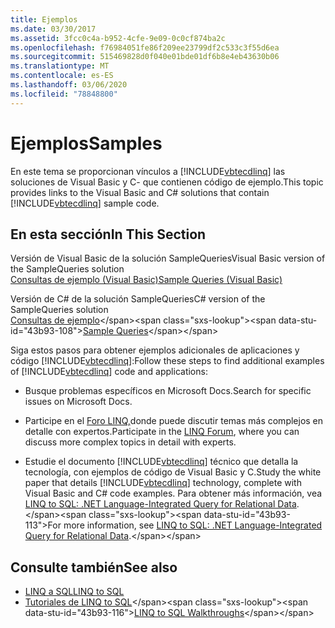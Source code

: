 ```yaml
---
title: Ejemplos
ms.date: 03/30/2017
ms.assetid: 3fcc0c4a-b952-4cfe-9e09-0c0cf874ba2c
ms.openlocfilehash: f76984051fe86f209ee23799df2c533c3f55d6ea
ms.sourcegitcommit: 515469828d0f040e01bde01df6b8e4eb43630b06
ms.translationtype: MT
ms.contentlocale: es-ES
ms.lasthandoff: 03/06/2020
ms.locfileid: "78848800"
---
```

# <a name="samples"></a><span data-ttu-id="43b93-102">Ejemplos</span><span class="sxs-lookup"><span data-stu-id="43b93-102">Samples</span></span>
<span data-ttu-id="43b93-103">En este tema se proporcionan vínculos a [!INCLUDE[vbtecdlinq](../../../../../../includes/vbtecdlinq-md.md)] las soluciones de Visual Basic y C- que contienen código de ejemplo.</span><span class="sxs-lookup"><span data-stu-id="43b93-103">This topic provides links to the Visual Basic and C# solutions that contain [!INCLUDE[vbtecdlinq](../../../../../../includes/vbtecdlinq-md.md)] sample code.</span></span>  
  
## <a name="in-this-section"></a><span data-ttu-id="43b93-104">En esta sección</span><span class="sxs-lookup"><span data-stu-id="43b93-104">In This Section</span></span>  
 <span data-ttu-id="43b93-105">Versión de Visual Basic de la solución SampleQueries</span><span class="sxs-lookup"><span data-stu-id="43b93-105">Visual Basic version of the SampleQueries solution</span></span>  
 [<span data-ttu-id="43b93-106">Consultas de ejemplo (Visual Basic)</span><span class="sxs-lookup"><span data-stu-id="43b93-106">Sample Queries (Visual Basic)</span></span>](../../../../../visual-basic/programming-guide/language-features/linq/introduction-to-linq.md)  
  
 <span data-ttu-id="43b93-107">Versión de C# de la solución SampleQueries</span><span class="sxs-lookup"><span data-stu-id="43b93-107">C# version of the SampleQueries solution</span></span>  
 <span data-ttu-id="43b93-108">[Consultas de ejemplo](https://docs.microsoft.com/previous-versions/visualstudio/visual-studio-2008/bb397972(v=vs.90))</span><span class="sxs-lookup"><span data-stu-id="43b93-108">[Sample Queries](https://docs.microsoft.com/previous-versions/visualstudio/visual-studio-2008/bb397972(v=vs.90))</span></span>  
  
 <span data-ttu-id="43b93-109">Siga estos pasos para obtener ejemplos adicionales de aplicaciones y código [!INCLUDE[vbtecdlinq](../../../../../../includes/vbtecdlinq-md.md)]:</span><span class="sxs-lookup"><span data-stu-id="43b93-109">Follow these steps to find additional examples of [!INCLUDE[vbtecdlinq](../../../../../../includes/vbtecdlinq-md.md)] code and applications:</span></span>  
  
- <span data-ttu-id="43b93-110">Busque problemas específicos en Microsoft Docs.</span><span class="sxs-lookup"><span data-stu-id="43b93-110">Search for specific issues on Microsoft Docs.</span></span>  
  
- <span data-ttu-id="43b93-111">Participe en el [Foro LINQ,](https://social.msdn.microsoft.com/forums/en-us/home?forum=linqtosql)donde puede discutir temas más complejos en detalle con expertos.</span><span class="sxs-lookup"><span data-stu-id="43b93-111">Participate in the [LINQ Forum](https://social.msdn.microsoft.com/forums/en-us/home?forum=linqtosql), where you can discuss more complex topics in detail with experts.</span></span>  
  
- <span data-ttu-id="43b93-112">Estudie el documento [!INCLUDE[vbtecdlinq](../../../../../../includes/vbtecdlinq-md.md)] técnico que detalla la tecnología, con ejemplos de código de Visual Basic y C.</span><span class="sxs-lookup"><span data-stu-id="43b93-112">Study the white paper that details [!INCLUDE[vbtecdlinq](../../../../../../includes/vbtecdlinq-md.md)] technology, complete with Visual Basic and C# code examples.</span></span> <span data-ttu-id="43b93-113">Para obtener más información, vea [LINQ to SQL: .NET Language-Integrated Query for Relational Data](https://docs.microsoft.com/previous-versions/dotnet/articles/bb425822(v=msdn.10)).</span><span class="sxs-lookup"><span data-stu-id="43b93-113">For more information, see [LINQ to SQL: .NET Language-Integrated Query for Relational Data](https://docs.microsoft.com/previous-versions/dotnet/articles/bb425822(v=msdn.10)).</span></span>  
  
## <a name="see-also"></a><span data-ttu-id="43b93-114">Consulte también</span><span class="sxs-lookup"><span data-stu-id="43b93-114">See also</span></span>

- [<span data-ttu-id="43b93-115">LINQ a SQL</span><span class="sxs-lookup"><span data-stu-id="43b93-115">LINQ to SQL</span></span>](index.md)
- <span data-ttu-id="43b93-116">[Tutoriales de LINQ to SQL](https://docs.microsoft.com/previous-versions/visualstudio/visual-studio-2008/bb386295(v=vs.90))</span><span class="sxs-lookup"><span data-stu-id="43b93-116">[LINQ to SQL Walkthroughs](https://docs.microsoft.com/previous-versions/visualstudio/visual-studio-2008/bb386295(v=vs.90))</span></span>
